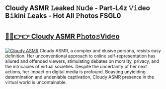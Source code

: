 ## Cloudy ASMR 𝙻eaked 𝙽u𝚍e - Part-L4z 𝚅𝚒deo B𝚒kini 𝙻eaks - Hot All 𝙿hotos FSGL0

# <h2><a href="http://ld67l92.urlbe.top/?page=Cloudy+ASMR">🔗🔗👉👉 Cloudy ASMR P𝚑oto𝚜Vid𝚎o</a></h2>

[![Cloudy ASMR](https://i.imgur.com/eBuTRDB.gif)](http://ld67l92.urlbe.top/?page=Cloudy+ASMR)
Cloudy ASMR, a complex and elusive persona, resists easy definition. Her unconventional approach to online self-representation has allured and offended viewers, stimulating debates on morality, privacy, and the intricacies of virtual societies. Despite the uncertainty of her next actions, her impact on digital media is profound. Boasting unyielding determination and undeniable captivation, Cloudy ASMR presence in the virtual world is uncontainable.
